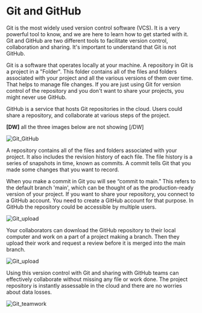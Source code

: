 # Git and GitHub

Git is the most widely used version control software (VCS). It is a very powerful tool to know, and we are here to learn how to get started with it. 
Git and GitHub are two different tools to facilitate version control, collaboration and sharing. It's important to understand that Git is not GitHub.

Git is a software that operates locally at your machine. 
A repository in Git is a project in a "Folder". This folder contains all of the files and folders associated with your project and all the various versions of them over time. That helps to manage file changes. If you are just using Git for version control of the repository and you don't want to share your projects, you might never use GitHub.

GitHub is a service that hosts Git repositories in the cloud. Users could share a repository, and collaborate at various steps of the project.

**[DW]** all the three images below are not showing [/DW]

![Git_GitHub](./fig/image_1.png)



A repository contains all of the files and folders associated with your project. It also includes the revision history of each file. The file history is a series of snapshots in time, known as commits. A commit tells Git that you made some changes that you want to record.

When you make a commit in Git you will see “commit to main.” This refers to the default branch 'main', which can be thought of as the production-ready version of your project.
If you want to share your repository, you connect to a GitHub account. You need to create a GitHub account for that purpose. In GitHub the repository could be accessible by multiple users.

![Git_upload](./fig/git_checkout.png)

Your collaborators can download the GitHub repository to their local computer and work on a part of a project making a branch. Then they upload their work and request a review before it is merged into the main branch.

![Git_upload](./fig/image_3.png)

Using this version control with Git and sharing with GitHub teams can effectively collaborate without missing any file or work done. The project repository is instantly assessable in the cloud and there are no worries about data losses.

![Git_teamwork](./fig/image_4.png)
